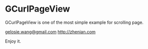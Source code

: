 GCurlPageView
==============

GCurlPageView is one of the most simple example for scrolling page.



gelosie.wang@gmail.com
http://zhenian.com

Enjoy it.





